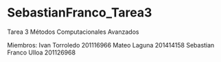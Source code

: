 # SebastianFranco_Tarea3
Tarea 3 Métodos Computacionales Avanzados

Miembros:
Ivan Torroledo 201116966
Mateo Laguna 201414158
Sebastian Franco Ulloa 201126968
